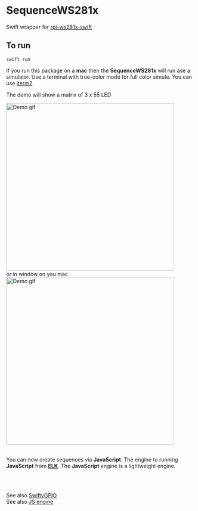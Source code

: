 # SequenceWS281x

Swift wrapper for [rpi-ws281x-swift](https://github.com/apocolipse/rpi-ws281x-swift)

## To run

```
swift run
```

If you run this package on a __mac__ then the __SequenceWS281x__ will run ase a simulator.
Use a terminal with true-color mode for full color simule. You can use [iterm2](https://iterm2.com/downloads.html)

The demo will show a matrix of 3 x 55 LED

<picture>
  <img alt="Demo gif" width="450" src="/../main/Doc/demo.gif">
</picture>

</br>
or in window on you mac

</br>

<picture>
  <img alt="Demo gif" width="450" src="/../main/Doc/demo_mac.gif">
</picture>

</br>
</br>

You can now create sequences via __JavaScript__. The engine to running __JavaScript__ from [__ELK__](https://github.com/cesanta/elk). The __JavaScript__ engine is a lightweight engine.

</br>
</br>

See also [SwiftyGPIO](https://github.com/uraimo/SwiftyGPIO) </br>
See also [JS engine](https://github.com/cesanta/elk)
